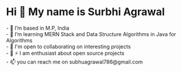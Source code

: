 <h1>Hi 👋 My name is Surbhi Agrawal</h1>
- 👋 I’m based in M.P, India<br>
- 👀 I’m learning MERN Stack and Data Structure Algorithms in Java for Algorithms<br>
- 🌱 I'm open to collaborating on interesting projects <br>
- 💞️ ⚡  I am enthusiast about open source projects</br>
- 📫 you can reach me on subhuagrawal786@gmail.com<br>



<!---
SurbhiAgrawal9/SurbhiAgrawal9 is a ✨ special ✨ repository because its `README.md` (this file) appears on your GitHub profile.
You can click the Preview link to take a look at your changes.
--->
